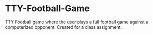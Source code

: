 # TTY-Football-Game
TTY Football game where the user plays a full football game against a computerized opponent. Created for a class assignment.
